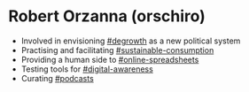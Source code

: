 # Robert Orzanna (orschiro)
- Involved in envisioning [#degrowth](https://degrowth.org/) as a new political system
- Practising and facilitating [#sustainable-consumption](http://scorai.org/)
- Providing a human side to [#online-spreadsheets](https://www.sheetgo.com/) 
- Testing tools for [#digital-awareness](https://gist.github.com/orschiro/a8120075812f3a86a6a28bfd5ab9d652)
- Curating [#podcasts](https://player.fm/orschiro/play-later)
